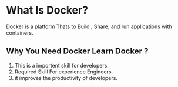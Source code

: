 # What Is Docker?
Docker is a platform Thats to Build , Share, and run applications with containers.

## Why You Need Docker Learn Docker ?
1. This is a importent skill for developers.
2. Required Skill For experience Engineers.
3. it improves the productivity of developers.
